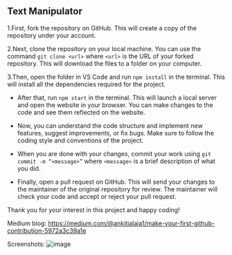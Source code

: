 ## Text Manipulator 

1.First, fork the repository on GitHub. This will create a copy of the repository under your account.

2.Next, clone the repository on your local machine. You can use the command `git clone <url>` where `<url>` is the URL of your forked repository. This will download the files to a folder on your computer.

3.Then, open the folder in VS Code and run `npm install` in the terminal. This will install all the dependencies required for the project.

- After that, run `npm start` in the terminal. This will launch a local server and open the website in your browser. You can make changes to the code and see them reflected on the website.

- Now, you can understand the code structure and implement new features, suggest improvements, or fix bugs. Make sure to follow the coding style and conventions of the project.

- When you are done with your changes, commit your work using `git commit -m “<message>”` where `<message>` is a brief description of what you did.

- Finally, open a pull request on GitHub. This will send your changes to the maintainer of the original repository for review. The maintainer will check your code and accept or reject your pull request.

Thank you for your interest in this project and happy coding!


Medium blog: https://medium.com/@ankitjalaja1/make-your-first-github-contribution-5972a3c39a1e


Screenshots:
![image](https://github.com/AKBuggy/TextManipulator-React/assets/95762611/0c90e779-13c3-431d-9c03-1765c49e5f36)
